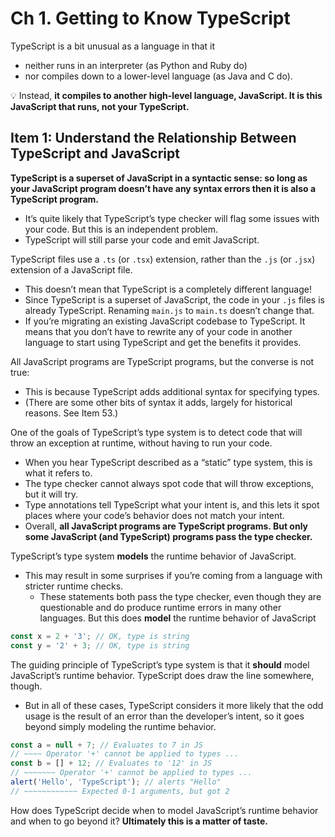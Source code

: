 # Ch 1. Getting to Know TypeScript

TypeScript is a bit unusual as a language in that it

- neither runs in an interpreter (as Python and Ruby do)
- nor compiles down to a lower-level language (as Java and C do).

:bulb: Instead, **it compiles to another high-level language, JavaScript. It is this JavaScript that runs, not your TypeScript.**

## Item 1: Understand the Relationship Between TypeScript and JavaScript

**TypeScript is a superset of JavaScript in a syntactic sense: so long as your JavaScript program doesn’t have any syntax errors then it is also a TypeScript program.**

- It’s quite likely that TypeScript’s type checker will flag some issues with your code. But this is an independent problem.
- TypeScript will still parse your code and emit JavaScript.

TypeScript files use a `.ts` (or `.tsx`) extension, rather than the `.js` (or `.jsx`) extension of a JavaScript file.

- This doesn’t mean that TypeScript is a completely different language!
- Since TypeScript is a superset of JavaScript, the code in your `.js` files is already TypeScript. Renaming `main.js` to `main.ts` doesn’t change that.
- If you’re migrating an existing JavaScript codebase to TypeScript. It means that you don’t have to rewrite any of your code in another language to start using TypeScript and get the benefits it provides.


All JavaScript programs are TypeScript programs, but the converse is not true:

- This is because TypeScript adds additional syntax for specifying types.
- (There are some other bits of syntax it adds, largely for historical reasons. See Item 53.)

One of the goals of TypeScript’s type system is to detect code that will throw an exception at runtime, without having to run your code.

- When you hear TypeScript described as a “static” type system, this is what it refers to.
- The type checker cannot always spot code that will throw exceptions, but it will try.
- Type annotations tell TypeScript what your intent is, and this lets it spot places where your code’s behavior does not match your intent.
- Overall, **all JavaScript programs are TypeScript programs. But only some JavaScript (and TypeScript) programs pass the type checker.**

TypeScript’s type system **models** the runtime behavior of JavaScript.

- This may result in some surprises if you’re coming from a language with stricter runtime checks.
  - These statements both pass the type checker, even though they are questionable and do produce runtime errors in many other languages. But this does **model** the runtime behavior of JavaScript

```js
const x = 2 + '3'; // OK, type is string
const y = '2' + 3; // OK, type is string
```

The guiding principle of TypeScript’s type system is that it **should** model JavaScript’s runtime behavior. TypeScript does draw the line somewhere, though.

- But in all of these cases, TypeScript considers it more likely that the odd usage is the result of an error than the developer’s intent, so it goes beyond simply modeling the runtime behavior.

```js
const a = null + 7; // Evaluates to 7 in JS
// ~~~~ Operator '+' cannot be applied to types ...
const b = [] + 12; // Evaluates to '12' in JS
// ~~~~~~~ Operator '+' cannot be applied to types ...
alert('Hello', 'TypeScript'); // alerts "Hello"
// ~~~~~~~~~~~~ Expected 0-1 arguments, but got 2
```

How does TypeScript decide when to model JavaScript’s runtime behavior and when to go beyond it? **Ultimately this is a matter of taste.**
